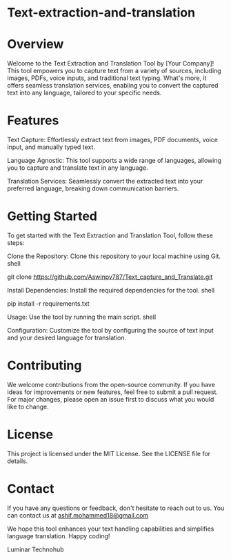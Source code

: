 # Text-extraction-and-translation

# Overview
Welcome to the Text Extraction and Translation Tool by [Your Company]! This tool empowers you to capture text from a variety of sources, including images, PDFs, voice inputs, and traditional text typing. What's more, it offers seamless translation services, enabling you to convert the captured text into any language, tailored to your specific needs.

# Features
Text Capture: Effortlessly extract text from images, PDF documents, voice input, and manually typed text.

Language Agnostic: This tool supports a wide range of languages, allowing you to capture and translate text in any language.

Translation Services: Seamlessly convert the extracted text into your preferred language, breaking down communication barriers.

# Getting Started
To get started with the Text Extraction and Translation Tool, follow these steps:

Clone the Repository: Clone this repository to your local machine using Git. shell

git clone https://github.com/Aswinpv787/Text_capture_and_Translate.git

Install Dependencies: Install the required dependencies for the tool. shell

pip install -r requirements.txt

Usage: Use the tool by running the main script. shell

Configuration: Customize the tool by configuring the source of text input and your desired language for translation.

# Contributing
We welcome contributions from the open-source community. If you have ideas for improvements or new features, feel free to submit a pull request. For major changes, please open an issue first to discuss what you would like to change.

# License
This project is licensed under the MIT License. See the LICENSE file for details.

# Contact
If you have any questions or feedback, don't hesitate to reach out to us. You can contact us at ashif.mohammed18@gmail.com

We hope this tool enhances your text handling capabilities and simplifies language translation. Happy coding!

Luminar Technohub
